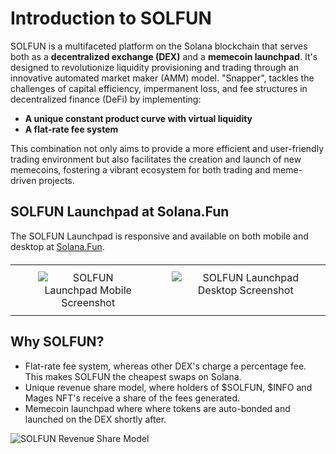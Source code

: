 # Introduction to SOLFUN

SOLFUN is a multifaceted platform on the Solana blockchain that serves both as a **decentralized exchange (DEX)** and a **memecoin launchpad**. It's designed to revolutionize liquidity provisioning and trading through an innovative automated market maker (AMM) model. "Snapper", tackles the challenges of capital efficiency, impermanent loss, and fee structures in decentralized finance (DeFi) by implementing:

- **A unique constant product curve with virtual liquidity**
- **A flat-rate fee system**

This combination not only aims to provide a more efficient and user-friendly trading environment but also facilitates the creation and launch of new memecoins, fostering a vibrant ecosystem for both trading and meme-driven projects.

## SOLFUN Launchpad at Solana.Fun

The SOLFUN Launchpad is responsive and available on both mobile and desktop at [Solana.Fun](https://solana.fun/fomo).

<style>
  .flex-container {
    display: flex;
    justify-content: space-around;
    width: 100%;
    max-width: 100%;
    background: transparent;
    border: none;
  }
  .flex-cell {
    display: flex;
    flex-direction: column;
    align-items: center;
    width: 50%;
    padding: 20px;
    box-sizing: border-box;
  }
  .mobile-image {
    max-width: 70%;
    height: auto;
  }
  .desktop-image {
    max-width: 100%;
    height: auto;
  }
  table {
    width: 100%;
    border-collapse: collapse;
  }
  td {
    vertical-align: top;
    padding: 10px;
  }
</style>

<table style="width: 100%; margin-top: 20px;">
    <tr>
        <td style="text-align: center;">
            <img src="/assets/screenshots/solfun-mobile-launchpad.jpg" alt="SOLFUN Launchpad Mobile Screenshot" class="mobile-image">
        </td>
        <td style="text-align: center;">
            <img src="/assets/screenshots/solfun-launchpad.jpg" alt="SOLFUN Launchpad Desktop Screenshot" class="desktop-image">
        </td>
    </tr>
</table>

## Why SOLFUN?

- Flat-rate fee system, whereas other DEX's charge a percentage fee. This makes SOLFUN the cheapest swaps on Solana.
- Unique revenue share model, where holders of $SOLFUN, $INFO and Mages NFT's receive a share of the fees generated.
- Memecoin launchpad where where tokens are auto-bonded and launched on the DEX shortly after.

![SOLFUN Revenue Share Model](/assets/solfun-revshare.png)

